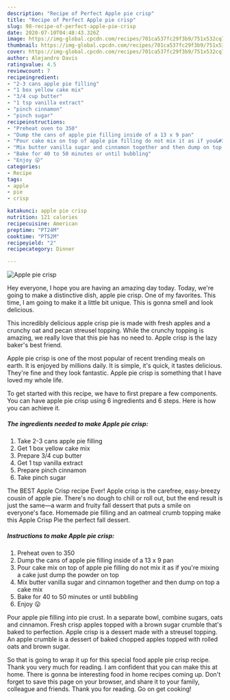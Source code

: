 ```yaml
---
description: "Recipe of Perfect Apple pie crisp"
title: "Recipe of Perfect Apple pie crisp"
slug: 98-recipe-of-perfect-apple-pie-crisp
date: 2020-07-10T04:48:43.326Z
image: https://img-global.cpcdn.com/recipes/701ca537fc29f3b9/751x532cq70/apple-pie-crisp-recipe-main-photo.jpg
thumbnail: https://img-global.cpcdn.com/recipes/701ca537fc29f3b9/751x532cq70/apple-pie-crisp-recipe-main-photo.jpg
cover: https://img-global.cpcdn.com/recipes/701ca537fc29f3b9/751x532cq70/apple-pie-crisp-recipe-main-photo.jpg
author: Alejandro Davis
ratingvalue: 4.5
reviewcount: 7
recipeingredient:
- "2-3 cans apple pie filling"
- "1 box yellow cake mix"
- "3/4 cup butter"
- "1 tsp vanilla extract"
- "pinch cinnamon"
- "pinch sugar"
recipeinstructions:
- "Preheat oven to 350"
- "Dump the cans of apple pie filling inside of a 13 x 9 pan"
- "Pour cake mix on top of apple pie filling do not mix it as if you&#39;re mixing a cake just dump the powder on top"
- "Mix butter vanilla sugar and cinnamon together and then dump on top a cake mix"
- "Bake for 40 to 50 minutes or until bubbling"
- "Enjoy 😛"
categories:
- Recipe
tags:
- apple
- pie
- crisp

katakunci: apple pie crisp 
nutrition: 121 calories
recipecuisine: American
preptime: "PT24M"
cooktime: "PT52M"
recipeyield: "2"
recipecategory: Dinner

---
```



![Apple pie crisp](https://img-global.cpcdn.com/recipes/701ca537fc29f3b9/751x532cq70/apple-pie-crisp-recipe-main-photo.jpg)

Hey everyone, I hope you are having an amazing day today. Today, we're going to make a distinctive dish, apple pie crisp. One of my favorites. This time, I am going to make it a little bit unique. This is gonna smell and look delicious.

This incredibly delicious apple crisp pie is made with fresh apples and a crunchy oat and pecan streusel topping. While the crunchy topping is amazing, we really love that this pie has no need to. Apple crisp is the lazy baker&#39;s best friend.

Apple pie crisp is one of the most popular of recent trending meals on earth. It is enjoyed by millions daily. It is simple, it's quick, it tastes delicious. They're fine and they look fantastic. Apple pie crisp is something that I have loved my whole life.


To get started with this recipe, we have to first prepare a few components. You can have apple pie crisp using 6 ingredients and 6 steps. Here is how you can achieve it.

##### The ingredients needed to make Apple pie crisp:

1. Take 2-3 cans apple pie filling
1. Get 1 box yellow cake mix
1. Prepare 3/4 cup butter
1. Get 1 tsp vanilla extract
1. Prepare pinch cinnamon
1. Take pinch sugar


The BEST Apple Crisp recipe Ever! Apple crisp is the carefree, easy-breezy cousin of apple pie. There&#39;s no dough to chill or roll out, but the end result is just the same—a warm and fruity fall dessert that puts a smile on everyone&#39;s face. Homemade pie filling and an oatmeal crumb topping make this Apple Crisp Pie the perfect fall dessert. 

##### Instructions to make Apple pie crisp:

1. Preheat oven to 350
1. Dump the cans of apple pie filling inside of a 13 x 9 pan
1. Pour cake mix on top of apple pie filling do not mix it as if you&#39;re mixing a cake just dump the powder on top
1. Mix butter vanilla sugar and cinnamon together and then dump on top a cake mix
1. Bake for 40 to 50 minutes or until bubbling
1. Enjoy 😛


Pour apple pie filling into pie crust. In a separate bowl, combine sugars, oats and cinnamon. Fresh crisp apples topped with a brown sugar crumble that&#39;s baked to perfection. Apple crisp is a dessert made with a streusel topping. An apple crumble is a dessert of baked chopped apples topped with rolled oats and brown sugar. 

So that is going to wrap it up for this special food apple pie crisp recipe. Thank you very much for reading. I am confident that you can make this at home. There is gonna be interesting food in home recipes coming up. Don't forget to save this page on your browser, and share it to your family, colleague and friends. Thank you for reading. Go on get cooking!
